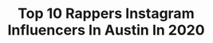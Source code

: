 ---
title: Top 10 Rappers Instagram Influencers In Austin In 2020
description: >-
  Find top rappers Instagram influencers in Austin in 2020. Most popular hashtags: #rapper #love #singer #happybirthday.
platform: Instagram
profiles:
  - username: "robot_boii"
    fullname: >-
      Mzee Mbuli
    location: "United States"
    followers: 119275
    engagement: 467
    commentsToLikes: 0.022867
    id: ck0w6uusnadxs0i1929xv1pzz
    verified: false
    hashtags: "#realhelp, #vocal, #family, #shimiyolus"
  - username: "clintonthebrink"
    fullname: >-
      CLINT BRINK
    location: "United States"
    followers: 40832
    engagement: 120
    commentsToLikes: 0.037926
    id: ckap3ik3c356b0i78i72cazxb
    verified: false
    hashtags: "#kingdomofheaven, #paarlvalley, #setetiquette, #godgivengifting"
  - username: "mphooseitutu"
    fullname: >-
      Mpho Osei-Tutu
    location: "United States"
    followers: 30212
    engagement: 116
    commentsToLikes: 0.025907
    id: ckapbo88n0obm0i78kqaql0m0
    verified: false
    hashtags: "#colorsofheaven, #filmfridays, #matrix, #lockdown"
  - username: "therealtwandadude"
    fullname: >-
      TWAN DA DUDE
    location: "United States"
    followers: 131996
    engagement: 135
    commentsToLikes: 0.078636
    id: ck5zqg1aruiy10i14gzkib2po
    verified: true
    hashtags: "#classicep, #yungtycoon, #djdrama, #hynaken"
  - username: "sorrykhary"
    fullname: >-
      Khary
    location: "United States"
    followers: 21199
    engagement: 670
    commentsToLikes: 0.072368
    id: ck15qnox33qyz0i19c1xduesn
    verified: false
    hashtags: "#kharymerchday, #iwishyoulove, #hiphop, #lofi"
  - username: "vsxtoons"
    fullname: >-
      💕
    location: "United States"
    followers: 18552
    engagement: 1183
    commentsToLikes: 0.012210
    id: ckap8msjqp11q0i78rvy86nq8
    verified: false
    hashtags: "#offsetcardib, #janniferaniston, #madelyncline, #wowedits"
  - username: "jerdfigs"
    fullname: >-
      jordy
    location: "United States"
    followers: 4096
    engagement: 2411
    commentsToLikes: 0.029977
    id: ck5zkw0u0k9kj0i14im3s9nje
    verified: false
    hashtags: "#thedude, #albumart, #halloween, #queen"
  - username: "tubared"
    fullname: >-
      ♦️DEVON  TAYLOR
    location: "United States"
    followers: 8005
    engagement: 576
    commentsToLikes: 0.047827
    id: ck15pf5snxl2u0i19q0li1sht
    verified: false
    hashtags: "#club, #studion, #cello, #classical"
  - username: "beatdemons"
    fullname: >-
      BEATDEMONS.COM
    location: "United States"
    followers: 35021
    engagement: 328
    commentsToLikes: 0.049156
    id: ck5hq509qsie70i11cosi98py
    verified: false
    hashtags: "#studiolife, #musicians, #caption, #lifestyle"
  - username: "zofficialmusic_"
    fullname: >-
      Z
    location: "United States"
    followers: 6801
    engagement: 636
    commentsToLikes: 0.045975
    id: ck6tt0l5z7w8p0j714au9k3wr
    verified: false
    hashtags: "#studio, #jeepwrangler, #wildwingscafe, #photography"
---